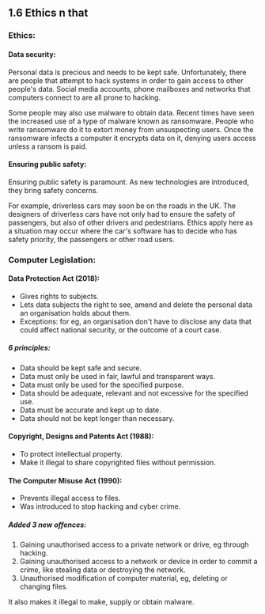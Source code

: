 ## 1.6 Ethics n that  

### Ethics:  

#### Data security:
Personal data is precious and needs to be kept safe. Unfortunately, there are people that attempt to hack systems in order to gain access to other people's data. Social media accounts, phone mailboxes and networks that computers connect to are all prone to hacking.

Some people may also use malware to obtain data. Recent times have seen the increased use of a type of malware known as ransomware. People who write ransomware do it to extort money from unsuspecting users. Once the ransomware infects a computer it encrypts data on it, denying users access unless a ransom is paid.

#### Ensuring public safety:
Ensuring public safety is paramount. As new technologies are introduced, they bring safety concerns.

For example, driverless cars may soon be on the roads in the UK. The designers of driverless cars have not only had to ensure the safety of passengers, but also of other drivers and pedestrians. Ethics apply here as a situation may occur where the car's software has to decide who has safety priority, the passengers or other road users.

### Computer Legislation:

#### Data Protection Act (2018):
* Gives rights to subjects.
* Lets data subjects the right to see, amend and delete the personal data an organisation holds about them.
* Exceptions: for eg, an organisation don't have to disclose any data that could affect national security, or the outcome of a court case.
##### 6 principles:
* Data should be kept safe and secure.
* Data must only be used in fair, lawful and transparent ways.
* Data must only be used for the specified purpose.
* Data should be adequate, relevant and not excessive for the specified use.
* Data must be accurate and kept up to date.
* Data should not be kept longer than necessary.

#### Copyright, Designs and Patents Act (1988):
* To protect intellectual property.
* Make it illegal to share copyrighted files without permission.

#### The Computer Misuse Act (1990):
* Prevents illegal access to files.
* Was introduced to stop hacking and cyber crime.

##### Added 3 new offences:
1. Gaining unauthorised access to a private network or drive, eg through hacking.
2. Gaining unauthorised access to a network or device in order to commit a crime, like stealing data or destroying the network.
3. Unauthorised modification of computer material, eg, deleting or changing files.

It also makes it illegal to make, supply or obtain malware.
